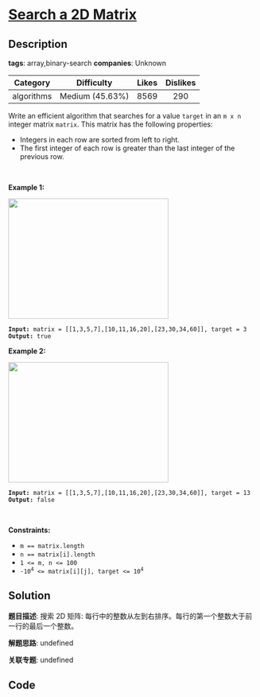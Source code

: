 # [Search a 2D Matrix](https://leetcode.com/problems/search-a-2d-matrix/description/)

## Description

**tags**: array,binary-search
**companies**: Unknown

| Category | Difficulty | Likes | Dislikes |
| :------: | :--------: | :---: | :------: |
| algorithms | Medium (45.63%) | 8569 | 290 |

<p>Write an efficient algorithm that searches for a value <code>target</code> in an <code>m x n</code> integer matrix <code>matrix</code>. This matrix has the following properties:</p>

<ul>
	<li>Integers in each row are sorted from left to right.</li>
	<li>The first integer of each row is greater than the last integer of the previous row.</li>
</ul>

<p>&nbsp;</p>
<p><strong>Example 1:</strong></p>
<img alt="" src="https://assets.leetcode.com/uploads/2020/10/05/mat.jpg" style="width: 322px; height: 242px;" />
<pre><code><strong>Input:</strong> matrix = [[1,3,5,7],[10,11,16,20],[23,30,34,60]], target = 3
<strong>Output:</strong> true</code></pre>

<p><strong>Example 2:</strong></p>
<img alt="" src="https://assets.leetcode.com/uploads/2020/10/05/mat2.jpg" style="width: 322px; height: 242px;" />
<pre><code><strong>Input:</strong> matrix = [[1,3,5,7],[10,11,16,20],[23,30,34,60]], target = 13
<strong>Output:</strong> false</code></pre>

<p>&nbsp;</p>
<p><strong>Constraints:</strong></p>

<ul>
	<li><code>m == matrix.length</code></li>
	<li><code>n == matrix[i].length</code></li>
	<li><code>1 &lt;= m, n &lt;= 100</code></li>
	<li><code>-10<sup>4</sup> &lt;= matrix[i][j], target &lt;= 10<sup>4</sup></code></li>
</ul>



## Solution

**题目描述**: 搜索 2D 矩阵: 每行中的整数从左到右排序。每行的第一个整数大于前一行的最后一个整数。

**解题思路**: undefined

**关联专题**: undefined

## Code
